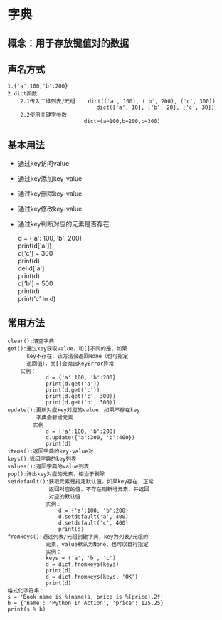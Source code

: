 # 字典
## 概念：用于存放键值对的数据
## 声名方式
	1.{'a':100,'b':200}
	2.dict函数
		2.1传入二维列表/元组    dict(('a', 100), ('b', 200), ('c', 300))
								dict(['a', 10], ['b', 20], ['c', 30])
		2.2使用关键字参数
							dict=(a=100,b=200,c=300)
## 基本用法
- 通过key访问value
- 通过key添加key-value
- 通过key删除key-value
- 通过key修改key-value
- 通过key判断对应的元素是否存在

	d = {'a': 100, 'b': 200}   
	print(d['a'])  
	d['c'] = 300  
	print(d)  
	del d['a']  
	print(d)  
	d['b'] = 500  
	print(d)  
	print('c' in d)
## 常用方法
	clear():清空字典
	get():通过key获取value，和[]不同的是，如果
		  key不存在，该方法会返回None（也可指定
		  返回值），而[]会抛出keyError异常
		实例：
				d = {'a':100, 'b':200}
				print(d.get('a'))
				print(d.get('c'))
				print(d.get('c', 300))
				print(d.get('b', 300))
	update():更新对应key对应的value，如果不存在key
			 字典会新增元素
			实例：
				d = {'a':100, 'b':200}
				d.update({'a':300, 'c':400})
				print(d)
	items():返回字典的key-value对
	keys():返回字典的key列表
	values():返回字典的value列表
	pop():弹出key对应的元素，相当于删除
	setdefault():获取元素是指定默认值，如果key存在，正常
				 返回对应的值，不存在则新增元素，并返回
				 对应的默认值
				实例：
					d = {'a':100, 'b':200}
					d.setdefault('a', 400)
					d.setdefault('c', 400)
					print(d)
	fromkeys():通过列表/元组创建字典，key为列表/元组的
				元素，value默认为None，也可以自行指定
				实例：
				keys = ('a', 'b', 'c')
				d = dict.fromkeys(keys)
				print(d)
				d = dict.fromkeys(keys, 'OK')
				print(d)
	格式化字符串：
	s = 'Book name is %(name)s, price is %(price).2f'
	b = {'name': 'Python In Action', 'price': 125.25}
	print(s % b)